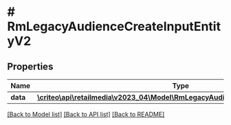 # # RmLegacyAudienceCreateInputEntityV2

## Properties

Name | Type | Description | Notes
------------ | ------------- | ------------- | -------------
**data** | [**\criteo\api\retailmedia\v2023_04\Model\RmLegacyAudienceCreateEntityV2Resource**](RmLegacyAudienceCreateEntityV2Resource.md) |  | [optional]

[[Back to Model list]](../../README.md#models) [[Back to API list]](../../README.md#endpoints) [[Back to README]](../../README.md)
